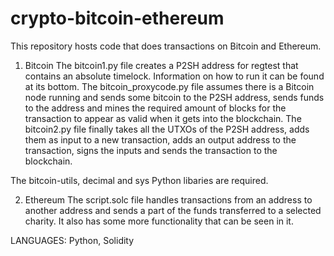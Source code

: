 # crypto-bitcoin-ethereum
This repository hosts code that does transactions on Bitcoin and Ethereum.

1. Bitcoin
The bitcoin1.py file creates a P2SH address for regtest that contains an absolute timelock. Information on how to run it can be found at its bottom.
The bitcoin_proxycode.py file assumes there is a Bitcoin node running and sends some bitcoin to the P2SH address, sends funds to the address and mines the required amount of blocks for the transaction to appear as valid when it gets into the blockchain.
The bitcoin2.py file finally takes all the UTXOs of the P2SH address, adds them as input to a new transaction, adds an output address to the transaction, signs the inputs and sends the transaction to the blockchain.

The bitcoin-utils, decimal and sys Python libaries are required.

2. Ethereum
The script.solc file handles transactions from an address to another address and sends a part of the funds transferred to a selected charity. It also has some more functionality that can be seen in it.

LANGUAGES:
Python, Solidity
